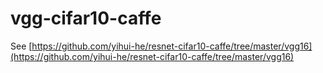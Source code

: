 # vgg-cifar10-caffe
See [https://github.com/yihui-he/resnet-cifar10-caffe/tree/master/vgg16](https://github.com/yihui-he/resnet-cifar10-caffe/tree/master/vgg16)
